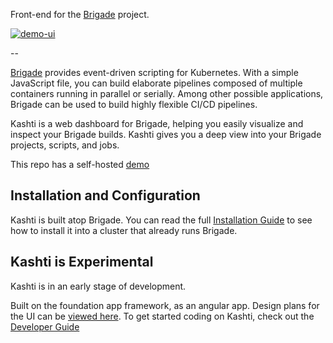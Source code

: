 Front-end for the [Brigade](https://github.com/azure/brigade) project.

[![demo-ui](https://user-images.githubusercontent.com/686194/29797449-f7be1f90-8c0b-11e7-8b39-92133d91c2d5.gif)](https://deis.github.io/brigade-ui/)

--

[Brigade](http://brigade.sh) provides event-driven scripting for Kubernetes. With a simple JavaScript
file, you can build elaborate pipelines composed of multiple containers running
in parallel or serially. Among other possible applications, Brigade can be used
to build highly flexible CI/CD pipelines.

Kashti is a web dashboard for Brigade, helping you easily visualize and inspect your
Brigade builds. Kashti gives you a deep view into your Brigade projects, scripts,
and jobs.

This repo has a self-hosted [demo](https://deis.github.io/brigade-ui/)

## Installation and Configuration

Kashti is built atop Brigade. You can read the full [Installation Guide](docs/install.md)
to see how to install it into a cluster that already runs Brigade.

## Kashti is Experimental

Kashti is in an early stage of development.

Built on the foundation app framework, as an angular app. Design plans for the UI can be [viewed here](https://aka.ms/acicd-flow-wires).
To get started coding on Kashti, check out the [Developer Guide](docs/developers.md)

